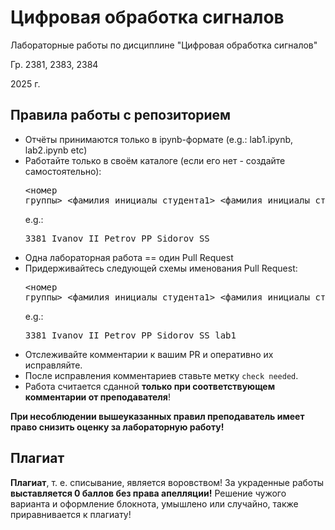 # Цифровая обработка сигналов
Лабораторные работы по дисциплине "Цифровая обработка сигналов"

Гр. 2381, 2383, 2384

2025 г.

## Правила работы с репозиторием
  * Отчёты принимаются только в ipynb-формате (e.g.: lab1.ipynb, lab2.ipynb etc)
  * Работайте только в своём каталоге (если его нет - создайте самостоятельно): <pre><номер группы>\_<фамилия\_инициалы\_студента1>\_<фамилия\_инициалы\_студента2>\_<фамилия\_инициалы\_студента3></pre> e.g.: <pre>3381\_Ivanov\_II\_Petrov\_PP\_Sidorov\_SS</pre>
  * Одна лабораторная работа == один Pull Request
  * Придерживайтесь следующей схемы именования Pull Request: <pre><номер группы>\_<фамилия\_инициалы\_студента1>\_<фамилия\_инициалы\_студента2>\_<фамилия\_инициалы\_студента3>\_<номер_задания></pre> e.g.: <pre>3381\_Ivanov\_II\_Petrov\_PP\_Sidorov\_SS\_lab1</pre>
  * Отслеживайте комментарии к вашим PR и оперативно их исправляйте.
  * После исправления комментариев ставьте метку `check needed`.
  * Работа считается сданной __только при соответствующем комментарии от преподавателя__!
  
  **При несоблюдении вышеуказанных правил преподаватель имеет право снизить оценку за лабораторную работу!**

## Плагиат
**Плагиат**, т. е. списывание, является воровством! За украденные работы **выставляется 0 баллов без права апелляции!** Решение чужого варианта и оформление блокнота, умышлено или случайно, также приравнивается к плагиату!
